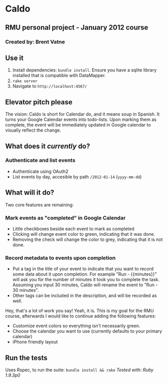 # Caldo
## RMU personal project - January 2012 course
### Created by: Brent Vatne

## Use it
1. Install dependencies: `bundle install`. Ensure you have a sqlite
	 library installed that is compatible with DataMapper.
2. `rake server`
3. Navigate to `http://localhost:4567/`

## Elevator pitch please
The vision: Caldo is short for Calendar do, and it means soup in Spanish. It
turns your Google Calendar events into todo-lists. Upon marking them as
complete, the event will be immediately updated in Google calendar to
visually reflect the change.

## What does it *currently* do?

### Authenticate and list events

- Authenticate using OAuth2
- List events by day, accesible by path `/2012-01-14` (`yyyy-mm-dd`)

## What will it do?

Two core features are remaining:

### Mark events as "completed" in Google Calendar

- Little checkboxes beside each event to mark as completed
- Clicking will change event color to green, indicating that it was
	done.
- Removing the check will change the color to grey, indicating that it
	is not done.

### Record metadata to events upon completion

- Put a tag in the title of your event to indicate that you want to
	record some data about it upon completion. For example "Run -
	{{minutes}}" will ask you for the number of minutes it took you to
	complete the task. Assuming you input 30 minutes, Caldo will rename the event
	to "Run - 30 minutes".
- Other tags can be included in the description, and will be recorded as
	well.

Hey, that's a lot of work you say! Yeah, it is. This is my goal for the
RMU course, afterwards I would like to continue adding the following
features:

- Customize event colors so everything isn't necessarily green.
- Choose the calendar you want to use (currently defaults to your
	primary calendar)
- iPhone friendly layout

## Run the tests
Uses Rspec, to run the suite: `bundle install && rake`
*Tested with: Ruby 1.9.3p0*
